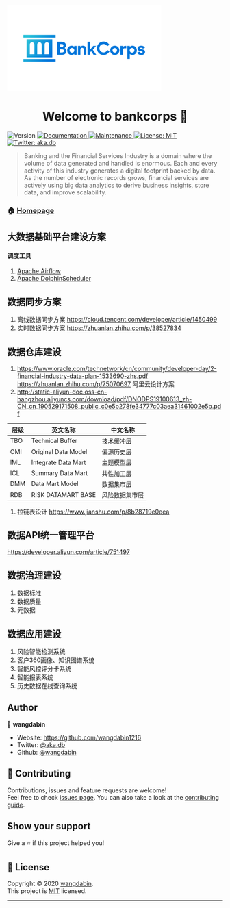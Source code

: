 
![image](https://github.com/wangdabin1216/bankcorps/raw/master/large_bankcorps_0.png)
<h1 align="center">Welcome to bankcorps 👋</h1>

<p>
  <img alt="Version" src="https://img.shields.io/badge/version-1.0.0-blue.svg?cacheSeconds=2592000" />
  <a href="https://github.com/wangdabin1216/bankcorps#redmine" target="_blank">
    <img alt="Documentation" src="https://img.shields.io/badge/documentation-yes-brightgreen.svg" />
  </a>
  <a href="https://github.com/kefranabg/readme-md-generator/graphs/commit-activity" target="_blank">
    <img alt="Maintenance" src="https://img.shields.io/badge/Maintained%3F-yes-green.svg" />
  </a>
  <a href="https://github.com/kefranabg/readme-md-generator/blob/master/LICENSE" target="_blank">
    <img alt="License: MIT" src="https://img.shields.io/github/license/wangdabin/bankcorps" />
  </a>
  <a href="https://twitter.com/aka.db" target="_blank">
    <img alt="Twitter: aka.db" src="https://img.shields.io/twitter/follow/aka.db.svg?style=social" />
  </a>
</p>

> Banking and the Financial Services Industry is a domain where the volume of data generated and handled is enormous. Each and every activity of this industry generates a digital footprint backed by data. As the number of electronic records grows, financial services are actively using big data analytics to derive business insights, store data, and improve scalability.

### 🏠 [Homepage](https://github.com/wangdabin1216/bankcorps#redmine)


## 大数据基础平台建设方案

#### 调度工具
1. [Apache Airflow](https://github.com/apache/airflow)
2. [Apache DolphinScheduler](https://github.com/apache/incubator-dolphinscheduler)


## 数据同步方案

1. 离线数据同步方案
https://cloud.tencent.com/developer/article/1450499
2. 实时数据同步方案
https://zhuanlan.zhihu.com/p/38527834

## 数据仓库建设
1. https://www.oracle.com/technetwork/cn/community/developer-day/2-financial-industry-data-plan-1533690-zhs.pdf  
https://zhuanlan.zhihu.com/p/75070697
阿里云设计方案
2. http://static-aliyun-doc.oss-cn-hangzhou.aliyuncs.com/download/pdf/DNODPS19100613_zh-CN_cn_190529171508_public_c0e5b278fe34777c03aea31461002e5b.pdf

|  层级  | 英文名称  | 中文名称 |
|  ----  | ----  | ----  |
| TBO  | Technical Buffer| 技术缓冲层|
| OMI  | Original Data Model |偏源历史层|
| IML  | Integrate Data Mart |主题模型层|
| ICL  | Summary Data Mart |共性加工层|
| DMM  | Data Mart Model|数据集市层|
| RDB  |RISK DATAMART BASE|风险数据集市层|
1. 拉链表设计
https://www.jianshu.com/p/8b28719e0eea

## 数据API统一管理平台
https://developer.aliyun.com/article/751497

## 数据治理建设
1. 数据标准
2. 数据质量
3. 元数据

## 数据应用建设

1. 风险智能检测系统
2. 客户360画像、知识图谱系统
3. 智能风控评分卡系统
4. 智能报表系统
5. 历史数据在线查询系统

## Author

👤 **wangdabin**

* Website: https://github.com/wangdabin1216
* Twitter: [@aka.db](https://twitter.com/aka.db)
* Github: [@wangdabin](https://github.com/wangdabin)

## 🤝 Contributing

Contributions, issues and feature requests are welcome!<br />Feel free to check [issues page](https://github.com/kefranabg/readme-md-generator/issues). You can also take a look at the [contributing guide](https://github.com/kefranabg/readme-md-generator/blob/master/CONTRIBUTING.md).

## Show your support

Give a ⭐️ if this project helped you!

## 📝 License

Copyright © 2020 [wangdabin](https://github.com/wangdabin).<br />
This project is [MIT](https://github.com/kefranabg/readme-md-generator/blob/master/LICENSE) licensed.

***
